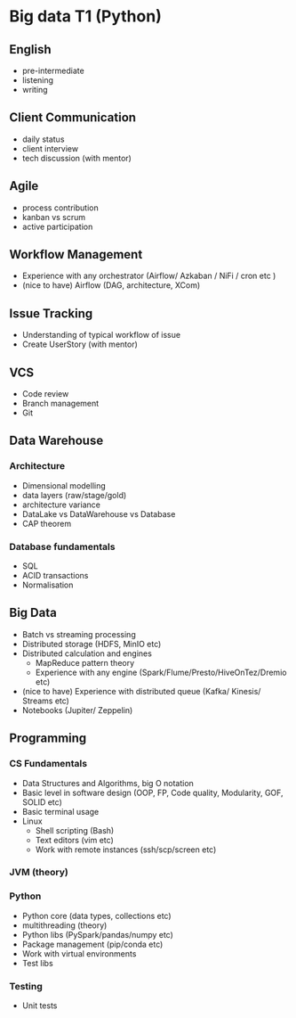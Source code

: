 # Big data T1 (Python)

## English
-  pre-intermediate
-  listening
-  writing

## Client Communication 
-  daily status
-  client interview
-  tech discussion (with mentor)

## Agile
-  process contribution
-  kanban vs scrum
-  active participation

## Workflow Management
- Experience with any orchestrator (Airflow/ Azkaban / NiFi / cron etc )
- (nice to have) Airflow (DAG, architecture, XCom)
  
## Issue Tracking
-  Understanding of typical workflow of issue
-  Create UserStory (with mentor)

## VCS
-  Code review
-  Branch management
-  Git


## Data Warehouse
### Architecture
- Dimensional modelling
- data layers (raw/stage/gold)
- architecture variance
- DataLake vs DataWarehouse vs Database
- CAP theorem

### Database fundamentals
- SQL 
- ACID transactions
- Normalisation


## Big Data
- Batch vs streaming processing
- Distributed storage (HDFS, MinIO etc)  
- Distributed calculation and engines
  - MapReduce pattern theory
  - Experience with any engine (Spark/Flume/Presto/HiveOnTez/Dremio etc) 
- (nice to have) Experience with distributed queue (Kafka/ Kinesis/ Streams etc)
- Notebooks (Jupiter/ Zeppelin)


## Programming
### CS Fundamentals
- Data Structures and Algorithms, big O notation
- Basic level in software design (OOP, FP, Code quality, Modularity, GOF, SOLID etc)
- Basic terminal usage
- Linux
  - Shell scripting (Bash)
  - Text editors (vim etc)
  - Work with remote instances (ssh/scp/screen etc)
  
### JVM (theory)

### Python
- Python core (data types, collections etc)
- multithreading (theory)
- Python libs (PySpark/pandas/numpy etc)
- Package management (pip/conda etc)
- Work with virtual environments
- Test libs

### Testing
- Unit tests